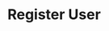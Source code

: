 ---
title: Register User
excerpt: >-
  Performs a Know-Your-Customer check for a particular user. Will create  a
  withdrawer record for the user if one does not exist.

  If the user has previously used coinflow to withdraw, the wallet will be added
  to the withdrawer record.

  Note: If `x-coinflow-auth-wallet` in request headers is not associated with a
  user, the wallet will get added to the newly created /existing user withdrawer
  record.
api:
  file: swagger (2).json
  operationId: CreateKyc
hidden: false
---